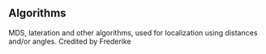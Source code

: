 ## Algorithms 

MDS, lateration and other algorithms, used for localization using distances and/or angles.
Credited by Frederike